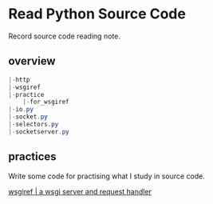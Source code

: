# Read Python Source Code

Record source code reading note.

## overview

```powershell
|-http
|-wsgiref
|-practice
    |-for_wsgiref
|-io.py
|-socket.py
|-selectors.py
|-socketserver.py
```

## practices

Write some code for practising what I study in source code.

[wsgiref | a wsgi server and request handler](/practice/for_wsgiref)
